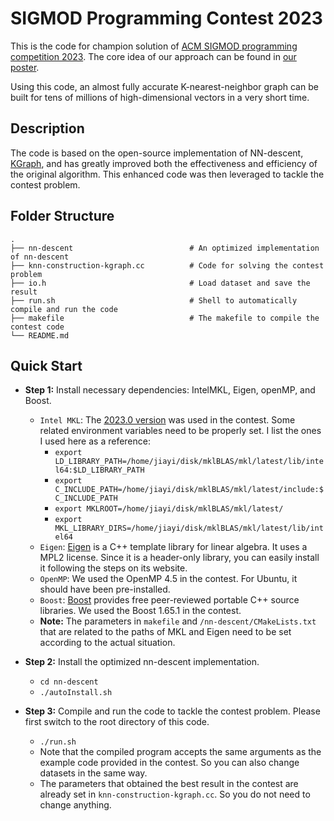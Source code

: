# SIGMOD Programming Contest 2023

This is the code for champion solution of [ACM SIGMOD programming competition 2023](http://sigmod2023contest.eastus.cloudapp.azure.com/index.shtml).
The core idea of our approach can be found in [our poster](http://sigmod2023contest.eastus.cloudapp.azure.com/index.shtml).

Using this code, an almost fully accurate K-nearest-neighbor graph can be built for tens of millions of high-dimensional vectors in a very short time.

## Description
The code is based on the open-source implementation of NN-descent, [KGraph](https://github.com/aaalgo/kgraph), and has greatly improved both the effectiveness and efficiency of the original algorithm. 
This enhanced code was then leveraged to tackle the contest problem.

## Folder Structure

    .
    ├── nn-descent                          # An optimized implementation of nn-descent
    ├── knn-construction-kgraph.cc          # Code for solving the contest problem
    ├── io.h                                # Load dataset and save the result
    ├── run.sh                              # Shell to automatically compile and run the code
    ├── makefile                            # The makefile to compile the contest code
    └── README.md                           

## Quick Start
- **Step 1:** Install necessary dependencies: IntelMKL, Eigen, openMP, and Boost.
    - `Intel MKL`: The [2023.0 version](https://www.intel.com/content/www/us/en/docs/onemkl/get-started-guide/2023-0/overview.html) was used in the contest. Some related environment variables need to be properly set. 
        I list the ones I used here as a reference:
        - `export LD_LIBRARY_PATH=/home/jiayi/disk/mklBLAS/mkl/latest/lib/intel64:$LD_LIBRARY_PATH`
        - `export C_INCLUDE_PATH=/home/jiayi/disk/mklBLAS/mkl/latest/include:$C_INCLUDE_PATH`
        - `export MKLROOT=/home/jiayi/disk/mklBLAS/mkl/latest/`
        - `export MKL_LIBRARY_DIRS=/home/jiayi/disk/mklBLAS/mkl/latest/lib/intel64`
    - `Eigen`: [Eigen](https://eigen.tuxfamily.org/index.php?title=Main_Page) is a C++ template library for linear algebra. It uses a MPL2 license. Since it is a header-only library, you can easily install it following the steps on its website.
    - `OpenMP`: We used the OpenMP 4.5 in the contest. For Ubuntu, it should have been pre-installed.
    - `Boost`: [Boost](https://www.boost.org/) provides free peer-reviewed portable C++ source libraries. We used the Boost 1.65.1 in the contest.
    - **Note:** The parameters in `makefile` and `/nn-descent/CMakeLists.txt` that are related to the paths of MKL and Eigen  need to be set according to the actual situation.
- **Step 2:** Install the optimized nn-descent implementation.
    - `cd nn-descent`
    - `./autoInstall.sh`

- **Step 3:** Compile and run the code to tackle the contest problem. Please first switch to the root directory of this code.
    - `./run.sh`
    - Note that the compiled program accepts the same arguments as the example code provided in the contest. 
    So you can also change datasets in the same way.
    - The parameters that obtained the best result in the contest are already set in `knn-construction-kgraph.cc`. So you do not need to change anything.
